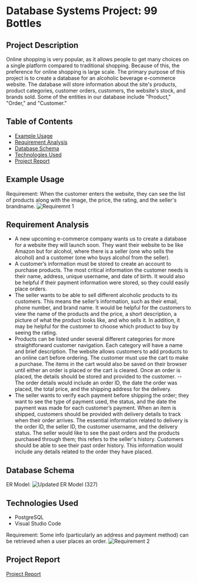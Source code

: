 # Database Systems Project: 99 Bottles

## Project Description
Online shopping is very popular, as it allows people to get many choices on a single platform compared to traditional shopping. Because of this, the preference for online shopping is large scale. The primary purpose of this project is to create a database for an alcoholic beverage e-commerce website. The database will store information about the site's products, product categories, customer orders, customers, the website's stock, and brands sold. Some of the entities in our database include "Product," "Order," and "Customer." 


## Table of Contents
- [Example Usage](#example-usage)
- [Requirement Analysis](#requirement-analysis)
- [Database Schema](#database-schema)
- [Technologies Used](#technologies-used)
- [Project Report](#project-report)

## Example Usage
Requirement: When the customer enters the website, they can see the list of products along with the image, the price, the rating, and the seller's brandname.
![Requiremnt 1](http://g.recordit.co/o5Lp1mus9T.gif)


## Requirement Analysis
- A new upcoming e-commerce company wants us to create a database for a website they will launch soon. They want their website to be like Amazon but for alcohol, where there is a seller (one who sells the alcohol) and a customer (one who buys alcohol from the seller).
- A customer’s information must be stored to create an account to purchase products. The most critical information the customer needs is their name, address, unique username, and date of birth. It would also be helpful if their payment information were stored, so they could easily place orders. 
- The seller wants to be able to sell different alcoholic products to its customers. This means the seller’s information, such as their email,  phone number, and brand name. It would be helpful for the customers to view the name of the products and the price, a short description, a picture of what the product looks like, and who sells it. In addition, it may be helpful for the customer to choose which product to buy by seeing the rating. 
- Products can be listed under several different categories for more straightforward customer navigation. Each category will have a name and brief description. The website allows customers to add products to an online cart before ordering. The customer must use the cart to make a purchase. The items in the cart would also be saved on their browser until either an order is placed or the cart is cleared. Once an order is placed, the details should be stored and provided to the customer. -- The order details would include an order ID, the date the order was placed, the total price, and the shipping address for the delivery. 
- The seller wants to verify each payment before shipping the order; they want to see the type of payment used, the status, and the date the payment was made for each customer’s payment. When an item is shipped, customers should be provided with delivery details to track when their order arrives. The essential information related to delivery is the order ID, the seller ID, the customer username, and the delivery status. The seller would like to see the past orders and the products purchased through them; this refers to the seller's history. Customers should be able to see their past order history. This information would include any details related to the order they have placed. 


## Database Schema

ER Model:
![Updated ER Model (327)](https://github.com/oehimen1/db-project/assets/65789610/8244f818-31a5-4ab7-9f30-6735882dd415)



## Technologies Used
- PostgreSQL
- Visual Studio Code



Requirement: Some info (particularly an address and payment method) can be retrieved when a user places an order.
![Requirement 2](http://g.recordit.co/VrH165lyzi.gif)


## Project Report
[Project Report](https://docs.google.com/document/d/1W5k3AW97v1SvNLqHRQX_ThOoXlu1DVTpxF4e_MXM9ow/edit?usp=sharing)
